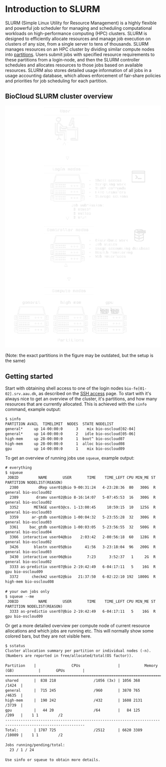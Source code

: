 # Introduction to SLURM
SLURM (Simple Linux Utility for Resource Management) is a highly flexible and powerful job scheduler for managing and scheduling computational workloads on high-performance computing (HPC) clusters. SLURM is designed to efficiently allocate resources and manage job execution on clusters of any size, from a single server to tens of thousands. SLURM manages resources on an HPC cluster by dividing similar compute nodes into [partitions](partitions.md). Users submit jobs with specified resource requirements to these partitions from a login-node, and then the SLURM controller schedules and allocates resources to those jobs based on available resources. SLURM also stores detailed usage information of all jobs in a usage accounting database, which allows enforcement of fair-share policies and priorities for job scheduling for each partition.

## BioCloud SLURM cluster overview
![SLURM overview](img/slurm-overview-inverted.png)

(Note: the exact partitions in the figure may be outdated, but the setup is the same)

## Getting started
Start with obtaining shell access to one of the login nodes `bio-fe[01-02].srv.aau.dk`, as described on the [SSH access](../access/ssh.md) page. To start with it's always nice to get an overview of the cluster, it's partitions, and how many resources that are currently allocated. This is achieved with the `sinfo` command, example output:

```
$ sinfo
PARTITION AVAIL  TIMELIMIT  NODES  STATE NODELIST
general*     up 14-00:00:0      3    mix bio-oscloud[02-04]
general*     up 14-00:00:0      2   idle bio-oscloud[05-06]
high-mem     up 28-00:00:0      1  boot^ bio-oscloud07
high-mem     up 28-00:00:0      1  alloc bio-oscloud08
gpu          up 14-00:00:0      1    mix bio-oscloud09
```

To get an overview of running jobs use `squeue`, example output:
```
# everything
$ squeue
 JOBID         NAME       USER       TIME    TIME_LEFT CPU MIN_ME ST PARTITION NODELIST(REASON)
  2380         dRep user01@bio 9-00:31:24   4-23:28:36  80   300G  R   general bio-oscloud02
  2389        dramv user02@bio 8-16:14:07   5-07:45:53  16   300G  R   general bio-oscloud02
  3352       METAGE user03@cs. 1-13:00:45     10:59:15  10   125G  R   general bio-oscloud03
  3359      ar-gtdb user02@bio 1-00:04:32   5-23:55:28  32   300G  R   general bio-oscloud03
  3361     bac_gtdb user02@bio 1-00:03:05   5-23:56:55  32   500G  R   general bio-oscloud04
  3366  interactive user04@bio    2:03:42   2-00:56:18  60   128G  R   general bio-oscloud02
  3426       blastn user05@bio      41:56   3-23:18:04  96   200G  R   general bio-oscloud03
  3430  interactive user06@bio       7:23      3:52:37   1     2G  R   general bio-oscloud02
  3333 as-predictio user07@bio 2-19:42:49   6-04:17:11   5    16G  R       gpu bio-oscloud09
  3372      checkm2 user02@bio   21:37:50   6-02:22:10 192  1800G  R  high-mem bio-oscloud08

# your own jobs only
$ squeue --me
 JOBID         NAME       USER       TIME    TIME_LEFT CPU MIN_ME ST PARTITION NODELIST(REASON)
  3333 as-predictio user07@bio 2-19:42:49   6-04:17:11   5    16G  R       gpu bio-oscloud09
```

Or get a more detailed overview per compute node of current resource allocations and which jobs are running etc. This will normally show some colored bars, but they are not visible here.
```
$ sstatus
Cluster allocation summary per partition or individual nodes (-n).
(Numbers are reported in free/allocated/total(OS factor)).

Partition    |                CPUs                 |           Memory (GB)           |       GPUs        |
==========================================================================================================
shared       |  838 218                 /1056 (3x) | 1056 368                 /1424  |
general      |  715 245                 /960       | 3870 765                 /4635  |
high-mem     |  190 242                 /432       | 1608 2131                /3739  |
gpu          |   44 20                  /64        |   84 125                 /209   |    1 1         /2
----------------------------------------------------------------------------------------------------------
Total:       | 1787 725                 /2512      | 6620 3389                /10009 |    1 1         /2

Jobs running/pending/total:
  23 / 1 / 24

Use sinfo or squeue to obtain more details.
```

